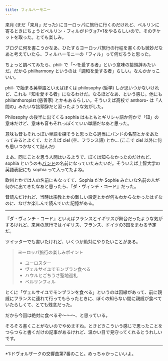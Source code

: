 ```yaml
---
title: フィルハーモニー
---
```


来月 (まだ「来月」だった) にヨーロッパに旅行に行くのだけれど、ベルリンに寄るときにちょうどベルリン・フィルがドヴォ7*1をやるらしいので、そのチケットを取った。とても楽しみ。

ブログに何を書こうかなあ、ひたすらヨーロッパ旅行の行程を書くのも微妙だなあと考えていたら、フィルハーモニーの「フィル」って何だろうと思った。

ちょっと調べてみたら、phil- で「〜を愛する者」という意味の接頭辞みたいだ。だから philharmony というのは「調和を愛する者」らしい。なんかかっこいい。

phil- で始まる英単語といえばぼくは philosophy (哲学) しか思いつかないけれど、これも「知を愛する者」になるわけだ。なるほどなあ、という感じ。他にも philanthoropist (慈善家) とかもあるらしい。そういえば高校で anthoro- は「人間の」みたいな接頭辞だと習ったような気がした。

Philosophy の後半に出てくる sophia はもともとギリシャ語か何かで「知」の意味だけど、意味も音もそれっぽくていい単語だなあと思った。

意味も音もそれっぽい単語を探そうと思ったら適当にバンドの名前とかをあたってみるとよくて、たとえば ciel (空、フランス語) とか… (ここで ciel 以外に何も思いつかなくて詰んだ)

まあ、同じことを思う人間はいるようで、ぼくは知らなかったのだけれど、sophia というのも[バンド](https://sophia-eternal.jp/)の名前になっていたみたいだ。そういえば上智大学の英語表記にも sophia って入ってたよね。

欧州とかでは人の名前にもなってて、Sophia だか Sophie みたいな名前の人が何かに出てきたなあと思ったら、『ダ・ヴィンチ・コード』だった。

昔読んだけれど、当時は宗教とかの難しい設定とかが何もわからなかったはずなのに、なぜか楽しんで読んでいた記憶がある。

---

『ダ・ヴィンチ・コード』といえばフランスとイギリスが舞台だったような気がするけれど、来月の旅行ではイギリス、フランス、ドイツの3国をまわる予定だ。

ツイッターでも書いたけれど、いくつか絶対にやりたいことがある。

> ヨーロッパ旅行の楽しみポイント
> - ユーロスター
> - ヴェルサイユでモンブラン食べる
> - ハウルとごちうさ聖地巡礼
> - ベルリンフィル

とくに「ヴェルサイユでモンブランを食べる」というのは因縁があって、前に親戚にフランスに連れて行ってもらったときに、ぼくの知らない間に親戚が食べていたらしくて、とても残念だった。

だから今回は絶対に食べるぞ〜〜〜、と思っている。

そろそろ書くことがないのでやめますね。ときどきこういう感じで思ったことをつらつらと書くだけの記事があるけれど、温かい目で見守ってくれるとうれしいです。

---

*1:ドヴォルザークの交響曲第7番のこと。めっちゃかっこいいよ。
